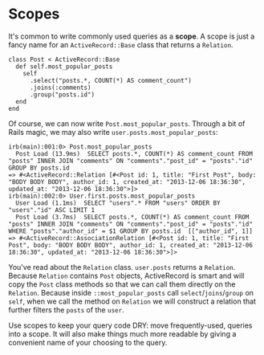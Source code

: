 # Scopes

It's common to write commonly used queries as a **scope**. A scope is
just a fancy name for an `ActiveRecord::Base` class that returns a
`Relation`.

```
class Post < ActiveRecord::Base
  def self.most_popular_posts
    self
      .select("posts.*, COUNT(*) AS comment_count")
      .joins(:comments)
      .group("posts.id")
  end
end
```

Of course, we can now write `Post.most_popular_posts`. Through a bit
of Rails magic, we may also write `user.posts.most_popular_posts`:

```
irb(main):001:0> Post.most_popular_posts
  Post Load (13.9ms)  SELECT posts.*, COUNT(*) AS comment_count FROM "posts" INNER JOIN "comments" ON "comments"."post_id" = "posts"."id" GROUP BY posts.id
=> #<ActiveRecord::Relation [#<Post id: 1, title: "First Post", body: "BODY BODY BODY", author_id: 1, created_at: "2013-12-06 18:36:30", updated_at: "2013-12-06 18:36:30">]>
irb(main):002:0> User.first.posts.most_popular_posts
  User Load (1.1ms)  SELECT "users".* FROM "users" ORDER BY "users"."id" ASC LIMIT 1
  Post Load (3.7ms)  SELECT posts.*, COUNT(*) AS comment_count FROM "posts" INNER JOIN "comments" ON "comments"."post_id" = "posts"."id" WHERE "posts"."author_id" = $1 GROUP BY posts.id  [["author_id", 1]]
=> #<ActiveRecord::AssociationRelation [#<Post id: 1, title: "First Post", body: "BODY BODY BODY", author_id: 1, created_at: "2013-12-06 18:36:30", updated_at: "2013-12-06 18:36:30">]>
```

You've read about the `Relation` class. `user.posts` returns a
`Relation`. Because `Relation` contains `Post` objects, ActiveRecord
is smart and will copy the `Post` class methods so that we can call
them directly on the `Relation`. Because inside `::most_popular_posts`
call `select`/`joins`/`group` on `self`, when we call the method on
`Relation` we will construct a relation that further filters the
`posts` of the `user`.

Use scopes to keep your query code DRY: move frequently-used, queries
into a scope. It will also make things much more readable by giving a
convenient name of your choosing to the query.
